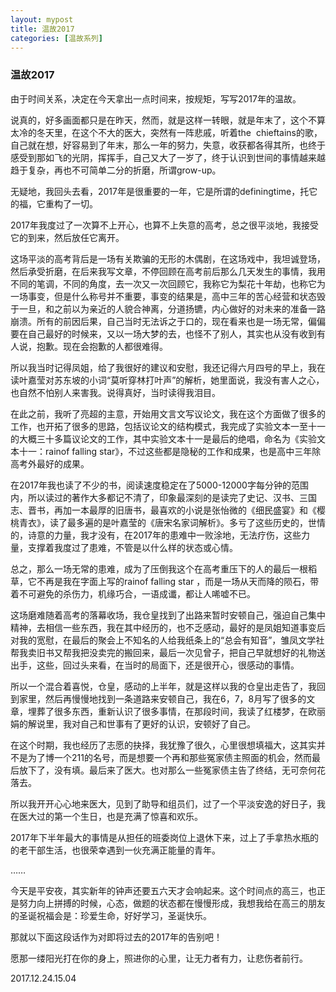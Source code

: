 ```yaml
---
layout: mypost
title: 温故2017
categories: [温故系列]
---
```


### 温故2017

由于时间关系，决定在今天拿出一点时间来，按规矩，写写2017年的温故。

说真的，好多画面都只是在昨天，然而，就是这样一转眼，就是年末了，这个不算太冷的冬天里，在这个不大的医大，突然有一阵悲戚，听着the  chieftains的歌，自己就在想，好容易到了年末，那么一年的努力，失意，收获都各得其所，也终于感受到那如飞的光阴，挥挥手，自己又大了一岁了，终于认识到世间的事情越来越趋于复杂，再也不可简单二分的折磨，所谓grow-up。

无疑地，我回头去看，2017年是很重要的一年，它是所谓的definingtime，托它的福，它重构了一切。

2017年我度过了一次算不上开心，也算不上失意的高考，总之很平淡地，我接受它的到来，然后放任它离开。

这场平淡的高考背后是一场有关欺骗的无形的木偶剧，在这场戏中，我坦诚登场，然后承受折磨，在后来我写文章，不停回顾在高考前后那么几天发生的事情，我用不同的笔调，不同的角度，去一次又一次回顾它，我称它为梨花十年劫，也称它为一场事变，但是什么称号并不重要，事变的结果是，高中三年的苦心经营和状态毁于一旦，和之前以为亲近的人貌合神离，分道扬镳，内心做好的对未来的准备一路崩溃。所有的前因后果，自己当时无法诉之于口的，现在看来也是一场无常，偏偏要在自己最好的时候来，又以一场大梦的去，也怪不了别人，其实也从没有收到有人说，抱歉。现在会抱歉的人都很难得。

所以我当时记得凤姐，给了我很好的建议和安慰，我还记得六月四号的早上，我在读叶嘉莹对苏东坡的小词“莫听穿林打叶声”的解析，她里面说，我没有害人之心，也自然不怕别人来害我。说得真好，当时读得我泪目。

在此之前，我听了亮超的主意，开始用文言文写议论文，我在这个方面做了很多的工作，也开拓了很多的思路，包括议论文的结构模式，我完成了实验文本一至十一的大概三十多篇议论文的工作，其中实验文本十一是最后的绝唱，命名为《实验文本十一：rainof falling star》，不过这些都是隐秘的工作和成果，也是高中三年除高考外最好的成果。

在2017年我也读了不少的书，阅读速度稳定在了5000-12000字每分钟的范围内，所以读过的著作大多都记不清了，印象最深刻的是读完了史记、汉书、三国志、晋书，再加一本最厚的旧唐书，最喜欢的小说是张怡微的《细民盛宴》和《樱桃青衣》，读了最多遍的是叶嘉莹的《唐宋名家词解析》。多亏了这些历史的，世情的，诗意的力量，我才没有，在2017年的患难中一败涂地，无法疗伤，这些力量，支撑着我度过了患难，不管是以什么样的状态或心情。

总之，那么一场无常的患难，成为了压倒我这个在高考重压下的人的最后一根稻草，它不再是我在字面上写的rainof falling star ，而是一场从天而降的陨石，带着不可避免的杀伤力，机缘巧合，一语成谶，都让人唏嘘不已。

这场磨难随着高考的落幕收场，我仓皇找到了出路来暂时安顿自己，强迫自己集中精神，去相信一些东西，我在其中经历的，也不乏感动，最好的是凤姐知道事变后对我的宽慰，在最后的聚会上不知名的人给我纸条上的“总会有知音”，雏凤文学社帮我卖旧书又帮我把没卖完的搬回来，最后一次见曾子，把自己早就想好的礼物送出手，这些，回过头来看，在当时的局面下，还是很开心，很感动的事情。

所以一个混合着喜悦，仓皇，感动的上半年，就是这样以我的仓皇出走告了，我回到家里，然后再慢慢地找到一条道路来安顿自己，我在6，7，8月写了很多的文章，埋葬了很多东西，重新认识了很多事情，在那段时间，我读了红楼梦，在欧丽娟的解说里，我对自己和世事有了更好的认识，安顿好了自己。

在这个时期，我也经历了志愿的抉择，我犹豫了很久，心里很想填福大，这其实并不是为了博一个211的名号，而是想要一个再和那些冤家债主照面的机会，然而最后放下了，没有填。最后来了医大。也对那么一些冤家债主告了终结，无可奈何花落去。

所以我开开心心地来医大，见到了助导和组员们，过了一个平淡安逸的好日子，我在医大过的第一个生日，也是充满了惊喜和欢乐。

2017年下半年最大的事情是从担任的班委岗位上退休下来，过上了手拿热水瓶的的老干部生活，也很荣幸遇到一伙充满正能量的青年。

……

今天是平安夜，其实新年的钟声还要五六天才会响起来。这个时间点的高三，也正是努力向上拼搏的时候，心态，做题的状态都在慢慢形成，我想我给在高三的朋友的圣诞祝福会是：珍爱生命，好好学习，圣诞快乐。

那就以下面这段话作为对即将过去的2017年的告别吧！

愿那一缕阳光打在你的身上，照进你的心里，让无力者有力，让悲伤者前行。

2017.12.24.15.04
